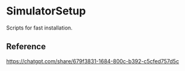 # SimulatorSetup

Scripts for fast installation.

## Reference

<https://chatgpt.com/share/679f3831-1684-800c-b392-c5cfed757d5c>